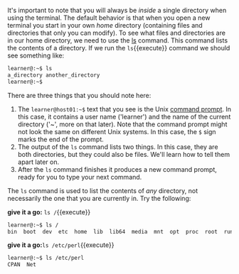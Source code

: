 It's important to note that you will always be *inside* a single directory when using the terminal. The default behavior is that when you open a new terminal you start in your own *home* directory (containing files and directories that only you can modify). To see what files and directories are in our home directory, we need to use the [ls][] command. This command lists the contents of a directory. If we run the `ls`{{execute}} command we should see something like:

```bash
learner@:~$ ls
a_directory another_directory
learner@:~$
```

There are three things that you should note here:

1. The `learner@host01:~$` text that you see is the Unix [command prompt][]. In this case, it contains a user name ('learner') and the name of the current directory ('~', more on that later). Note that the command prompt might not look the same on different Unix systems. In this case, the `$` sign marks the end of the prompt.
2. The output of the `ls` command lists two things. In this case, they are both directories, but they could also be files. We'll learn how to tell them apart later on.
3. After the `ls` command finishes it produces a new command prompt, ready for you to type your next command.

The `ls` command is used to list the contents of _any_ directory, not necessarily the one that you are currently in. Try the following:

**give it a go:** `ls /`{{execute}}

```bash
learner@:~$ ls /
bin  boot  dev  etc  home  lib  lib64  media  mnt  opt  proc  root  run  sbin  srv  sys  tmp  usr  var
```

**give it a go:**`ls /etc/perl`{{execute}}

```bash
learner@:~$ ls /etc/perl
CPAN  Net
```

[ls]: http://en.wikipedia.org/wiki/Ls
[command prompt]: http://en.wikipedia.org/wiki/Command_line_interface
